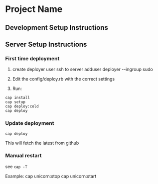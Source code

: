 # Project Name

## Development Setup Instructions

## Server Setup Instructions

### First time deployment

1) create deployer user
ssh to server
adduser deployer --ingroup sudo

2) Edit the config/deploy.rb with the correct settings

3) Run:
```
cap install
cap setup
cap deploy:cold
cap deploy
```

### Update deployment
```
cap deploy
```
This will fetch the latest from github

### Manual restart
see `cap -T`

Example:
cap unicorn:stop
cap unicorn:start 
